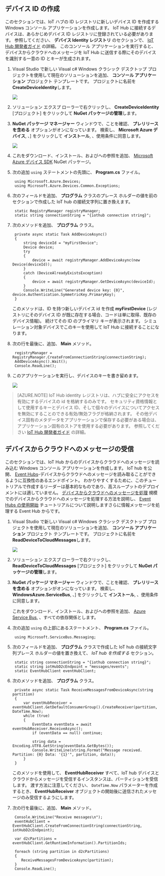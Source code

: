## デバイス ID の作成

このセクションでは、IoT ハブの ID レジストリに新しいデバイス ID を作成する Windows コンソール アプリケーションを作成します。 IoT Hub に接続するデバイスは、あらかじめデバイス ID レジストリに登録されている必要があります。 参照してください、 **デバイス Identity レジストリ** のセクションで、 [IoT Hub 開発者ガイド][lnk-devguide-identity] の詳細。 このコンソール アプリケーションを実行すると、デバイスからクラウドへのメッセージを IoT Hub に送信する際にそのデバイスを識別する一意の ID とキーが生成されます。

1. Visual Studio で新しい Visual c# Windows クラシック デスクトップ プロジェクトを使用して現在のソリューションを追加、 **コンソール アプリケーション** プロジェクト テンプレートです。 プロジェクトに名前を **CreateDeviceIdentity**します。

    ![][10]

2. ソリューション エクスプ ローラーで右クリックし、 **CreateDeviceIdentity** [プロジェクト] をクリックして **NuGet パッケージの管理**します。

3.  **NuGet パッケージ マネージャー** ウィンドウで、ことを確認、 **プレリリースを含める** オプションがオンになっています。 検索し、 **Microsoft Azure デバイス**, 、] をクリックして **インストール**, 、使用条件に同意します。

    ![][11]

4. これをダウンロード、インストール、およびへの参照を追加、 [Microsoft Azure デバイス SDK][lnk-nuget-device-sdk] NuGet パッケージ。

4. 次の追加 `using` ステートメントの先頭に、 **Program.cs** ファイル。

        using Microsoft.Azure.Devices;
        using Microsoft.Azure.Devices.Common.Exceptions;

5. 次のフィールドを追加、 **プログラム** クラスのプレース ホルダーの値を前のセクションで作成した IoT hub の接続文字列に置き換えます。

        static RegistryManager registryManager;
        static string connectionString = "{iothub connection string}";

6. 次のメソッドを追加、 **プログラム** クラス。

        private async static Task AddDeviceAsync()
        {
            string deviceId = "myFirstDevice";
            Device device;
            try
            {
                device = await registryManager.AddDeviceAsync(new Device(deviceId));
            }
            catch (DeviceAlreadyExistsException)
            {
                device = await registryManager.GetDeviceAsync(deviceId);
            }
            Console.WriteLine("Generated device key: {0}", device.Authentication.SymmetricKey.PrimaryKey);
        }

    このメソッドは、ID を持つ新しいデバイス id を作成 **myFirstDevice** (レジストリにそのデバイス ID が既に存在する場合、コードは単に取得、既存のデバイス情報)。 続けてその ID のプライマリ キーが表示されます。 シミュレーション対象デバイスでこのキーを使用して IoT Hub に接続することになります。

7. 次の行を最後に、追加、 **Main** メソッド。

        registryManager = RegistryManager.CreateFromConnectionString(connectionString);
        AddDeviceAsync().Wait();
        Console.ReadLine();

8. このアプリケーションを実行し、デバイスのキーを書き留めます。

    ![][12]

> [AZURE.NOTE] IoT Hub identity レジストリは、ハブに安全にアクセスを有効にするデバイスの id を格納するのみです。 セキュリティ資格情報として使用するキーとデバイス ID、そして個々のデバイスについてアクセスを無効にすることのできる有効/無効フラグが格納されます。 その他デバイス固有のメタデータをアプリケーションで保存する必要がある場合は、アプリケーション固有のストアを使用する必要があります。 参照してください [IoT Hub 開発者ガイド][lnk-devguide-identity] の詳細。

## デバイスからクラウドへのメッセージの受信

このセクションでは、IoT Hub からのデバイスからクラウドへのメッセージを読み込む Windows コンソール アプリケーションを作成します。 IoT hub を公開、 [Event Hubs][lnk-event-hubs-overview]-デバイスからクラウドへのメッセージを読み取ることができるように互換性のあるエンドポイント。 わかりやすくするために、このチュートリアルで作成するリーダーは基本的なものであり、高スループットのデプロイメントには適していません。  [デバイスからクラウドへのメッセージを処理][lnk-processd2c-tutorial] 規模でのデバイスからクラウドへのメッセージを処理する方法を説明し、 [Event Hubs の使用開始][lnk-eventhubs-tutorial] チュートリアルについて説明しますさらに情報メッセージを処理する Event Hub からです。

1. Visual Studio で新しい Visual c# Windows クラシック デスクトップ プロジェクトを使用して現在のソリューションを追加、 **コンソール アプリケーション** プロジェクト テンプレートです。 プロジェクトに名前を **ReadDeviceToCloudMessages**します。

    ![][10]

2. ソリューション エクスプ ローラーで右クリックし、 **ReadDeviceToCloudMessages** [プロジェクト] をクリックして **NuGet パッケージの管理**します。

3.  **NuGet パッケージ マネージャー** ウィンドウで、ことを確認、 **プレリリースを含める** オプションがオンになっています。 検索し、 **WindowsAzure.ServiceBus**, 、] をクリックして **インストール**, 、使用条件に同意します。

    これをダウンロード、インストール、およびへの参照を追加、 [Azure Service Bus][lnk-servicebus-nuget], 、すべての依存関係とします。

4. 次の追加 `using` の上部にあるステートメント、 **Program.cs** ファイル。

        using Microsoft.ServiceBus.Messaging;

5. 次のフィールドを追加、 **プログラム** クラスで作成した IoT hub の接続文字列プレース ホルダーの値を置き換えて、 *IoT hub を作成する* セクション。

        static string connectionString = "{iothub connection string}";
        static string iotHubD2cEndpoint = "messages/events";
        static EventHubClient eventHubClient;

6. 次のメソッドを追加、 **プログラム** クラス。

        private async static Task ReceiveMessagesFromDeviceAsync(string partition)
        {
            var eventHubReceiver = eventHubClient.GetDefaultConsumerGroup().CreateReceiver(partition, DateTime.Now);
            while (true)
            {
                EventData eventData = await eventHubReceiver.ReceiveAsync();
                if (eventData == null) continue;

                string data = Encoding.UTF8.GetString(eventData.GetBytes());
                Console.WriteLine(string.Format("Message received. Partition: {0} Data: '{1}'", partition, data));
            }
        }

    このメソッドを使用して、 **EventHubReceiver** すべて、IoT hub デバイスとクラウドからメッセージを受信するインスタンスは、パーティションを受信します。 渡す方法に注意してください、 `DateTime.Now` パラメーターを作成するとき、 **EventHubReceiver** オブジェクトの開始後に送信されたメッセージのみ受信するようにします。

7. 次の行を最後に、追加、 **Main** メソッド。

        Console.WriteLine("Receive messages\n");
        eventHubClient = EventHubClient.CreateFromConnectionString(connectionString, iotHubD2cEndpoint);

        var d2cPartitions = eventHubClient.GetRuntimeInformation().PartitionIds;

        foreach (string partition in d2cPartitions)
        {
           ReceiveMessagesFromDeviceAsync(partition);
        }  
        Console.ReadLine();


<!-- Links -->

[lnk-eventhubs-tutorial]: event-hubs-csharp-ephcs-getstarted.md
[lnk-devguide-identity]: iot-hub-devguide.md#identityregistry
[lnk-servicebus-nuget]: https://www.nuget.org/packages/WindowsAzure.ServiceBus
[lnk-event-hubs-overview]: event-hubs-overview.md

[lnk-nuget-device-sdk]: https://www.nuget.org/packages/Microsoft.Azure.Devices/
[lnk-processd2c-tutorial]: iot-hub-csharp-csharp-process-d2c.md

<!-- Images -->
[10]: ./media/iot-hub-getstarted-cloud-csharp/create-identity-csharp1.png
[11]: ./media/iot-hub-getstarted-cloud-csharp/create-identity-csharp2.png
[12]: ./media/iot-hub-getstarted-cloud-csharp/create-identity-csharp3.png


